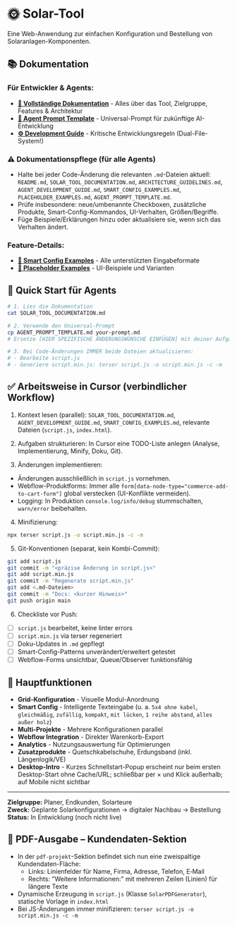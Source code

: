 # 🌞 Solar-Tool

Eine Web-Anwendung zur einfachen Konfiguration und Bestellung von Solaranlagen-Komponenten.

## 📚 Dokumentation

### **Für Entwickler & Agents:**
- **[📖 Vollständige Dokumentation](SOLAR_TOOL_DOCUMENTATION.md)** - Alles über das Tool, Zielgruppe, Features & Architektur
- **[🤖 Agent Prompt Template](AGENT_PROMPT_TEMPLATE.md)** - Universal-Prompt für zukünftige AI-Entwicklung
- **[⚙️ Development Guide](AGENT_DEVELOPMENT_GUIDE.md)** - Kritische Entwicklungsregeln (Dual-File-System!)

### ⚠️ Dokumentationspflege (für alle Agents)
- Halte bei jeder Code-Änderung die relevanten `.md`-Dateien aktuell: `README.md`, `SOLAR_TOOL_DOCUMENTATION.md`, `ARCHITECTURE_GUIDELINES.md`, `AGENT_DEVELOPMENT_GUIDE.md`, `SMART_CONFIG_EXAMPLES.md`, `PLACEHOLDER_EXAMPLES.md`, `AGENT_PROMPT_TEMPLATE.md`.
- Prüfe insbesondere: neue/umbenannte Checkboxen, zusätzliche Produkte, Smart-Config-Kommandos, UI-Verhalten, Größen/Begriffe.
- Füge Beispiele/Erklärungen hinzu oder aktualisiere sie, wenn sich das Verhalten ändert.

### **Feature-Details:**
- **[🧠 Smart Config Examples](SMART_CONFIG_EXAMPLES.md)** - Alle unterstützten Eingabeformate
- **[💬 Placeholder Examples](PLACEHOLDER_EXAMPLES.md)** - UI-Beispiele und Varianten

## 🚀 Quick Start für Agents

```bash
# 1. Lies die Dokumentation
cat SOLAR_TOOL_DOCUMENTATION.md

# 2. Verwende den Universal-Prompt
cp AGENT_PROMPT_TEMPLATE.md your-prompt.md
# Ersetze [HIER SPEZIFISCHE ÄNDERUNGSWÜNSCHE EINFÜGEN] mit deiner Aufgabe

# 3. Bei Code-Änderungen IMMER beide Dateien aktualisieren:
# - Bearbeite script.js
# - Generiere script.min.js: terser script.js -o script.min.js -c -m
```

## ✅ Arbeitsweise in Cursor (verbindlicher Workflow)

1) Kontext lesen (parallel): `SOLAR_TOOL_DOCUMENTATION.md`, `AGENT_DEVELOPMENT_GUIDE.md`, `SMART_CONFIG_EXAMPLES.md`, relevante Dateien (`script.js`, `index.html`).

2) Aufgaben strukturieren: In Cursor eine TODO-Liste anlegen (Analyse, Implementierung, Minify, Doku, Git).

3) Änderungen implementieren:
- Änderungen ausschließlich in `script.js` vornehmen.
- Webflow-Produktforms: Immer alle `form[data-node-type="commerce-add-to-cart-form"]` global verstecken (UI-Konflikte vermeiden).
- Logging: In Produktion `console.log/info/debug` stummschalten, `warn/error` beibehalten.

4) Minifizierung:
```bash
npx terser script.js -o script.min.js -c -m
```

5) Git-Konventionen (separat, kein Kombi-Commit):
```bash
git add script.js
git commit -m "<präzise Änderung in script.js>"
git add script.min.js
git commit -m "Regenerate script.min.js"
git add <.md-Dateien>
git commit -m "Docs: <kurzer Hinweis>"
git push origin main
```

6) Checkliste vor Push:
- [ ] `script.js` bearbeitet, keine linter errors
- [ ] `script.min.js` via terser regeneriert
- [ ] Doku-Updates in `.md` gepflegt
- [ ] Smart-Config-Patterns unverändert/erweitert getestet
- [ ] Webflow-Forms unsichtbar, Queue/Observer funktionsfähig

## 🎯 Hauptfunktionen

- **Grid-Konfiguration** - Visuelle Modul-Anordnung
- **Smart Config** - Intelligente Texteingabe (u. a. `5x4 ohne kabel`, `gleichmäßig`, `zufällig`, `kompakt`, `mit lücken`, `1 reihe abstand`, `alles außer holz`)
- **Multi-Projekte** - Mehrere Konfigurationen parallel
- **Webflow Integration** - Direkter Warenkorb-Export
- **Analytics** - Nutzungsauswertung für Optimierungen
- **Zusatzprodukte** - Quetschkabelschuhe, Erdungsband (inkl. Längenlogik/VE)
- **Desktop-Intro** - Kurzes Schnellstart-Popup erscheint nur beim ersten Desktop-Start ohne Cache/URL; schließbar per × und Klick außerhalb; auf Mobile nicht sichtbar

---

**Zielgruppe:** Planer, Endkunden, Solarteure  
**Zweck:** Geplante Solarkonfigurationen → digitaler Nachbau → Bestellung  
**Status:** In Entwicklung (noch nicht live)

## 🧾 PDF-Ausgabe – Kundendaten-Sektion

- In der `pdf-projekt`-Sektion befindet sich nun eine zweispaltige Kundendaten-Fläche:
  - Links: Linienfelder für Name, Firma, Adresse, Telefon, E‑Mail
  - Rechts: "Weitere Informationen:" mit mehreren Zeilen (Linien) für längere Texte
- Dynamische Erzeugung in `script.js` (Klasse `SolarPDFGenerator`), statische Vorlage in `index.html`
- Bei JS-Änderungen immer minifizieren: `terser script.js -o script.min.js -c -m`